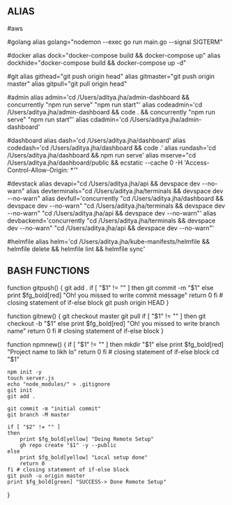 ## ALIAS
#aws

#golang
alias golang="nodemon --exec go run main.go --signal SIGTERM"

#docker
alias dock="docker-compose build && docker-compose up"
alias dockhide="docker-compose build && docker-compose up -d"

#git
alias githead="git push origin head"
alias gitmaster="git push origin master"
alias gitpull="git pull origin head"

#admin
alias admin='cd /Users/aditya.jha/admin-dashboard && concurrently "npm run serve" "npm run start"'
alias codeadmin='cd /Users/aditya.jha/admin-dashboard && code .  && concurrently "npm run serve" "npm run start"'
alias cdadmin='cd /Users/aditya.jha/admin-dashboard'

#dashboard
alias dash='cd /Users/aditya.jha/dashboard'
alias codedash='cd /Users/aditya.jha/dashboard && code .'
alias rundash='cd /Users/aditya.jha/dashboard && npm run serve'
alias mserve="cd /Users/aditya.jha/dashboard/public && ecstatic --cache 0 -H 'Access-Control-Allow-Origin: *'"

#devstack
alias devapi="cd /Users/aditya.jha/api && devspace dev --no-warn"
alias devterminals="cd /Users/aditya.jha/terminals && devspace dev --no-warn"
alias devfull='concurrently "cd /Users/aditya.jha/dashboard && devspace dev --no-warn" "cd /Users/aditya.jha/terminals && devspace dev --no-warn" "cd /Users/aditya.jha/api && devspace dev --no-warn"'
alias devbackend='concurrently "cd /Users/aditya.jha/terminals && devspace dev --no-warn" "cd /Users/aditya.jha/api && devspace dev --no-warn"'

#helmfile
alias helm='cd /Users/aditya.jha/kube-manifests/helmfile && helmfile delete && helmfile lint && helmfile sync'

## BASH FUNCTIONS

function gitpush() {
    git add .
    if [ "$1" != "" ]
    then
        git commit -m "$1"
    else
        print $fg_bold[red] "Oh! you missed to write commit message"
        return 0
    fi # closing statement of if-else block
    git push origin HEAD
}

function gitnew() {
    git checkout master
    git pull
    if [ "$1" != "" ]
    then
        git checkout -b "$1"
    else
        print $fg_bold[red] "Oh! you missed to write branch name"
        return 0
    fi # closing statement of if-else block
}


function npmnew() {
    if [ "$1" != "" ]
    then
        mkdir "$1"
    else
        print $fg_bold[red] "Project name to likh lo"
        return 0
    fi # closing statement of if-else block
    cd "$1"

    npm init -y
    touch server.js
    echo "node_modules/" > .gitignore
    git init
    git add .

    git commit -m "initial commit"
    git branch -M master
    
    if [ "$2" != "" ]
    then
        print $fg_bold[yellow] "Doing Remote Setup"
        gh repo create "$1" -y --public
    else
        print $fg_bold[yellow] "Local setup done"
        return 0
    fi # closing statement of if-else block
    git push -u origin master
    print $fg_bold[green] "SUCCESS-> Done Remote Setup"
}
